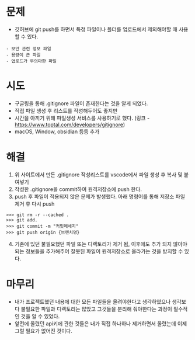 # 문제
- 깃허브에 git push를 하면서 특정 파일이나 폴더를 업로드에서 제외해야할 때 사용할 수 있다.

```ad-example
- 보안 관련 정보 파일
- 용량이 큰 파일
- 업로드가 무의마한 파일
```

# 시도
- 구글링을 통해 .gitignore 파일이 존재한다는 것을 알게 되었다.
- 직접 파일 생성 후 리스트를 작성해두어도 좋지만
- 시간을 아끼기 위해 파일생성 서비스를 사용하기로 했다. (링크 - https://www.toptal.com/developers/gitignore)
- macOS, Window, obsidian 등등 추가

# 해결 

1. 위 사이트에서 만든 .gitignore 작성리스트를  vscode에서 파일 생성 후 복사 및 붙여넣기
2. 작성한 .gitignore을 commit하여 원격저장소에 push 한다.
3. push 후 파일이 적용되지 않은 문제가 발생했다. 아래 명령어를 통해 저장소 파일 제거 후 다시 push

```
>>> git rm -r --cached .
>>> git add. 
>>> git commit -m "커밋메세지"
>>> git push origin {브랜치명}
```

4. 기존에 있던 불필요했던 파일 또는 디렉토리가 제거 됨, 이후에도 추가 되지 않아야되는 정보들을 추가해주어 잘못된 파일이 원격저장소로 올라가는 것을 방지할 수 있다.

# 마무리 
- 내가 프로젝트했던 내용에 대한 모든 파일들을 올려야한다고 생각하였으나 생각보다 불필요한 파일과 디렉토리는 많았고 그것들을 분리해 줘야한다는 과정이 필수적인 것을 알 수 있었다.
- 앞전에 올렸던  api키에 관한 것들은 내가 직접 하나하나 제거하면서 올렸는데 이제 그럴 필요가 없어진 것이다.
